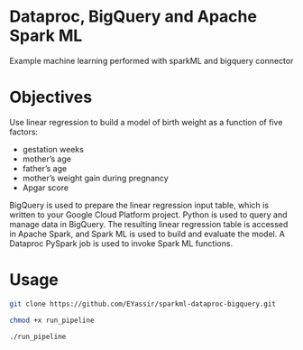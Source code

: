 # Dataproc, BigQuery and Apache Spark ML
Example machine learning performed with sparkML and bigquery connector

# Objectives
Use linear regression to build a model of birth weight as a function of five factors:
* gestation weeks
* mother’s age
* father’s age
* mother’s weight gain during pregnancy
* Apgar score

BigQuery is used to prepare the linear regression input table, which is written to your Google Cloud Platform project. Python is used to query and manage data in BigQuery. The resulting linear regression table is accessed in Apache Spark, and Spark ML is used to build and evaluate the model. A Dataproc PySpark job is used to invoke Spark ML functions.

# Usage
```bash
git clone https://github.com/EYassir/sparkml-dataproc-bigquery.git

chmod +x run_pipeline

./run_pipeline
```